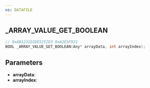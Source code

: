 ```yaml
---
ns: DATAFILE
---
```

## _ARRAY_VALUE_GET_BOOLEAN

```c
// 0xAB1231D2DE52F2D3 0xA2E5F921
BOOL _ARRAY_VALUE_GET_BOOLEAN(Any* arrayData, int arrayIndex);
```

## Parameters
* **arrayData**:
* **arrayIndex**:
